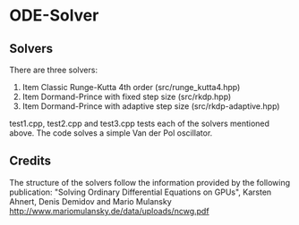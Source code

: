 # ODE-Solver


## Solvers
There are three solvers:
1. Item Classic Runge-Kutta 4th order (src/runge_kutta4.hpp)
2. Item Dormand-Prince with fixed step size (src/rkdp.hpp)
3. Item Dormand-Prince with adaptive step size (src/rkdp-adaptive.hpp)

test1.cpp, test2.cpp and test3.cpp tests each of the solvers mentioned above. The code solves a simple Van der Pol oscillator.



## Credits
The structure of the solvers follow the information provided by the following publication:
"Solving Ordinary Differential Equations on GPUs", Karsten Ahnert, Denis Demidov and Mario Mulansky
http://www.mariomulansky.de/data/uploads/ncwg.pdf
